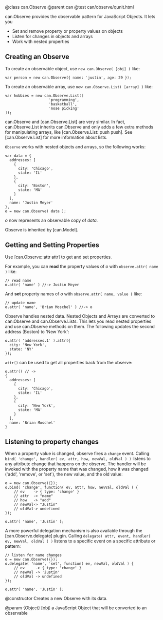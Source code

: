 @class can.Observe
@parent can
@test can/observe/qunit.html

can.Observe provides the observable pattern for
JavaScript Objects. It lets you

  - Set and remove property or property values on objects
  - Listen for changes in objects and arrays
  - Work with nested properties


## Creating an Observe

To create an observable object, use `new can.Observe( [obj] )` like:

    var person = new can.Observe({ name: 'justin', age: 29 });
    
To create an observable array, use `new can.Observe.List( [array] )` like:

    var hobbies = new can.Observe.List([
    					'programming', 
                        'basketball',
                        'nose picking'
    ]);

  
can.Observe and [can.Observe.List] are very similar. In fact,
can.Observe.List inherits can.Observe and only adds a few extra methods for
manipulating arrays, like [can.Observe.List::push push].  See
[can.Observe.List] for more information about lists.

`Observe` works with nested objects and arrays, so the following works:

    var data = { 
      addresses: [
        {
          city: 'Chicago',
          state: 'IL'
        },
        {
          city: 'Boston',
          state: 'MA'
        }
      ],
      name: 'Justin Meyer'
    },
    o = new can.Observe( data );
    
_o_ now represents an observable copy of _data_.  

Observe is inherited by [can.Model].

## Getting and Setting Properties

Use [can.Observe::attr attr] to get and set properties.

For example, you can __read__ the property values of _o_ with
`observe.attr( name )` like:

    // read name
    o.attr( 'name' ) //-> Justin Meyer
    
And __set__ property names of _o_ with 
`observe.attr( name, value )` like:

    // update name
    o.attr( 'name', 'Brian Moschel' ) //-> o

Observe handles nested data.  Nested Objects and
Arrays are converted to can.Observe and 
can.Observe.Lists.  This lets you read nested properties 
and use can.Observe methods on them.  The following 
updates the second address (Boston) to 'New York':

    o.attr( 'addresses.1' ).attr({
      city: 'New York',
      state: 'NY'
    });

`attr()` can be used to get all properties back from the observe:

    o.attr() // -> 
    { 
      addresses: [
        {
          city: 'Chicago',
          state: 'IL'
        },
        {
          city: 'New York',
          state: 'MA'
        }
      ],
      name: 'Brian Moschel'
    }


## Listening to property changes

When a property value is changed, observe fires a `change` event.
Calling `bind( 'change', handler( ev, attr, how, newVal, oldVal ) )` listens
to any attribute change that happens on the observe. The handler will be
invoked with the property name that was changed, how it was changed
('add', 'remove', or 'set'), the new value, and the old value:

	o = new can.Observe({});
    o.bind( 'change', function( ev, attr, how, nevVal, oldVal ) {
		// ev    -> { type: 'change' }
		// attr  -> "name"
		// how   -> "add"
		// newVal-> "Justin"
		// oldVal-> undefined 
    });

    o.attr( 'name', 'Justin' );

A more powerful delegation mechanism is also available through the
[can.Observe.delegate] plugin. Calling
`delegate( attr, event, handler( ev, newVal, oldVal ) )` listens
to a specific event on a specific attribute or pattern:

    // listen for name changes
    o = new can.Observe({});
    o.delegate( 'name', 'set', function( ev, newVal, oldVal ) {
    	// ev     -> { type: 'change' }
    	// newVal -> 'Justin'
    	// oldVal -> undefined
    });

    o.attr( 'name', 'Justin' );

@constructor Creates a new Observe with its data.

@param {Object} [obj] a JavaScript Object that will be converted to an observable

